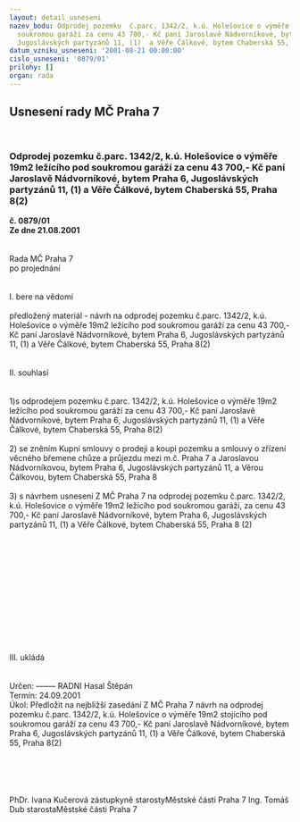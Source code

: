 ```yaml
---
layout: detail_usneseni
nazev_bodu: Odprodej pozemku  č.parc. 1342/2, k.ú. Holešovice o výměře 19m2 ležícího  pod
  soukromou garáží za cenu 43 700,- Kč paní Jaroslavě Nádvorníkové, bytem Praha 6,
  Jugoslávských partyzánů 11, (1)  a Věře Čálkové, bytem Chaberská 55, Praha 8(2)
datum_vzniku_usneseni: '2001-08-21 00:00:00'
cislo_usneseni: '0879/01'
prilohy: []
organ: rada
---
```

<div id="ucUsn_pList" class="usn">
	<span><h2>Usnesení rady MČ Praha 7 </h2>
<br></span><div class="standBody">
<span><h3>Odprodej pozemku  č.parc. 1342/2, k.ú. Holešovice o výměře 19m2 ležícího  pod soukromou garáží za cenu 43 700,- Kč paní Jaroslavě Nádvorníkové, bytem Praha 6, Jugoslávských partyzánů 11, (1)  a Věře Čálkové, bytem Chaberská 55, Praha 8(2)</h3></span><div class="center">
		<strong>č. 0879/01</strong><br>
	</div>
<div class="center">
		<strong>Ze dne 21.08.2001</strong><br><br>
	</div>
<br>Rada MČ Praha 7<br>po projednání<br><br><br>I.	bere na vědomí<br><br> předložený materiál - návrh na odprodej pozemku č.parc. 1342/2, k.ú. Holešovice o výměře 19m2 ležícího pod soukromou garáží za cenu 43 700,- Kč paní Jaroslavě Nádvorníkové, bytem Praha 6, Jugoslávských partyzánů 11, (1)  a Věře Čálkové, bytem Chaberská 55, Praha 8(2)<br><br><br>II.	souhlasí <br><br><br>1)s  odprodejem  pozemku č.parc. 1342/2, k.ú. Holešovice o výměře 19m2 ležícího pod soukromou garáží za cenu 43 700,- Kč paní Jaroslavě Nádvorníkové, bytem Praha 6, Jugoslávských partyzánů 11, (1)  a Věře Čálkové, bytem Chaberská 55, Praha 8(2)<br><br>2) se zněním  Kupní smlouvy o prodeji a koupi pozemku a smlouvy o zřízení věcného břemene chůze a průjezdu  mezi m.č. Praha 7 a Jaroslavou Nádvorníkovou, bytem Praha 6, Jugoslávských partyzánů 11,   a Věrou Čálkovou, bytem Chaberská 55, Praha 8<br><br>3) s návrhem usnesení Z MČ Praha 7 na odprodej pozemku  č.parc. 1342/2, k.ú. Holešovice o výměře 19m2 ležícího pod soukromou garáží, za cenu 43 700,- Kč paní Jaroslavě Nádvorníkové, bytem Praha 6, Jugoslávských partyzánů 11, (1) a Věře Čálkové, bytem Chaberská 55, Praha 8 (2)  <br><br><br><br><br><br><br><br><br><br><br><br><br><br>III.	ukládá <br><br><br> Určen:	–––––	RADNI Hasal Štěpán<br>Termín: 24.09.2001<br>Úkol:	Předložit na nejbližší zasedání Z MČ Praha 7 návrh  na odprodej pozemku č.parc. 1342/2, k.ú. Holešovice o výměře 19m2 stojícího pod soukromou garáží za cenu 43 700,- Kč paní Jaroslavě Nádvorníkové, bytem Praha 6, Jugoslávských partyzánů 11, (1)  a Věře Čálkové, bytem Chaberská 55, Praha 8(2)<br> 	<br><br>		<br><br> 	<br>PhDr. Ivana Kučerová zástupkyně starostyMěstské části Praha 7	Ing. Tomáš Dub starostaMěstské části Praha 7<br>	<br><br>
</div>
</div>